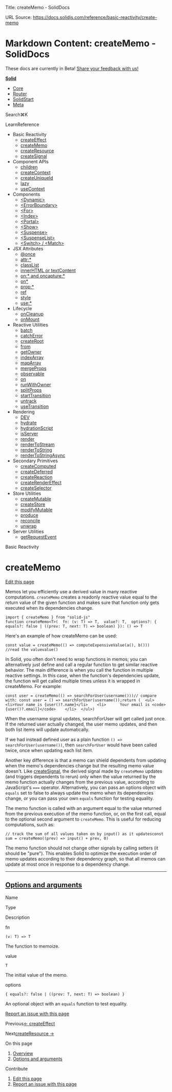Title: createMemo - SolidDocs

URL Source: https://docs.solidjs.com/reference/basic-reactivity/create-memo

Markdown Content:
createMemo - SolidDocs
===============

These docs are currently in Beta! [Share your feedback with us!](https://shr.link/pna6n)

[**Solid**](https://docs.solidjs.com/)

*   [Core](https://docs.solidjs.com/)
*   [Router](https://docs.solidjs.com/solid-router)
*   [SolidStart](https://docs.solidjs.com/solid-start)
*   [Meta](https://docs.solidjs.com/solid-meta)

Search⌘K[](https://github.com/solidjs/solid)[](https://discord.com/invite/solidjs)

LearnReference

*   Basic Reactivity
    *   [createEffect](https://docs.solidjs.com/reference/basic-reactivity/create-effect)
    *   [createMemo](https://docs.solidjs.com/reference/basic-reactivity/create-memo)
    *   [createResource](https://docs.solidjs.com/reference/basic-reactivity/create-resource)
    *   [createSignal](https://docs.solidjs.com/reference/basic-reactivity/create-signal)
*   Component APIs
    *   [children](https://docs.solidjs.com/reference/component-apis/children)
    *   [createContext](https://docs.solidjs.com/reference/component-apis/create-context)
    *   [createUniqueId](https://docs.solidjs.com/reference/component-apis/create-unique-id)
    *   [lazy](https://docs.solidjs.com/reference/component-apis/lazy)
    *   [useContext](https://docs.solidjs.com/reference/component-apis/use-context)
*   Components
    *   [<Dynamic\>](https://docs.solidjs.com/reference/components/dynamic)
    *   [<ErrorBoundary\>](https://docs.solidjs.com/reference/components/error-boundary)
    *   [<For\>](https://docs.solidjs.com/reference/components/for)
    *   [<Index\>](https://docs.solidjs.com/reference/components/index-component)
    *   [<Portal\>](https://docs.solidjs.com/reference/components/portal)
    *   [<Show\>](https://docs.solidjs.com/reference/components/show)
    *   [<Suspense\>](https://docs.solidjs.com/reference/components/suspense)
    *   [<SuspenseList\>](https://docs.solidjs.com/reference/components/suspense-list)
    *   [<Switch\> / <Match\>](https://docs.solidjs.com/reference/components/switch-and-match)
*   JSX Attributes
    *   [@once](https://docs.solidjs.com/reference/jsx-attributes/once)
    *   [attr:\*](https://docs.solidjs.com/reference/jsx-attributes/attr)
    *   [classList](https://docs.solidjs.com/reference/jsx-attributes/classlist)
    *   [innerHTML or textContent](https://docs.solidjs.com/reference/jsx-attributes/innerhtml-or-textcontent)
    *   [on:\* and oncapture:\*](https://docs.solidjs.com/reference/jsx-attributes/on-and-oncapture)
    *   [on\*](https://docs.solidjs.com/reference/jsx-attributes/on_)
    *   [prop:\*](https://docs.solidjs.com/reference/jsx-attributes/prop)
    *   [ref](https://docs.solidjs.com/reference/jsx-attributes/ref)
    *   [style](https://docs.solidjs.com/reference/jsx-attributes/style)
    *   [use:\*](https://docs.solidjs.com/reference/jsx-attributes/use)
*   Lifecycle
    *   [onCleanup](https://docs.solidjs.com/reference/lifecycle/on-cleanup)
    *   [onMount](https://docs.solidjs.com/reference/lifecycle/on-mount)
*   Reactive Utilities
    *   [batch](https://docs.solidjs.com/reference/reactive-utilities/batch)
    *   [catchError](https://docs.solidjs.com/reference/reactive-utilities/catch-error)
    *   [createRoot](https://docs.solidjs.com/reference/reactive-utilities/create-root)
    *   [from](https://docs.solidjs.com/reference/reactive-utilities/from)
    *   [getOwner](https://docs.solidjs.com/reference/reactive-utilities/get-owner)
    *   [indexArray](https://docs.solidjs.com/reference/reactive-utilities/index-array)
    *   [mapArray](https://docs.solidjs.com/reference/reactive-utilities/map-array)
    *   [mergeProps](https://docs.solidjs.com/reference/reactive-utilities/merge-props)
    *   [observable](https://docs.solidjs.com/reference/reactive-utilities/observable)
    *   [on](https://docs.solidjs.com/reference/reactive-utilities/on)
    *   [runWithOwner](https://docs.solidjs.com/reference/reactive-utilities/run-with-owner)
    *   [splitProps](https://docs.solidjs.com/reference/reactive-utilities/split-props)
    *   [startTransition](https://docs.solidjs.com/reference/reactive-utilities/start-transition)
    *   [untrack](https://docs.solidjs.com/reference/reactive-utilities/untrack)
    *   [useTransition](https://docs.solidjs.com/reference/reactive-utilities/use-transition)
*   Rendering
    *   [DEV](https://docs.solidjs.com/reference/rendering/dev)
    *   [hydrate](https://docs.solidjs.com/reference/rendering/hydrate)
    *   [hydrationScript](https://docs.solidjs.com/reference/rendering/hydration-script)
    *   [isServer](https://docs.solidjs.com/reference/rendering/is-server)
    *   [render](https://docs.solidjs.com/reference/rendering/render)
    *   [renderToStream](https://docs.solidjs.com/reference/rendering/render-to-stream)
    *   [renderToString](https://docs.solidjs.com/reference/rendering/render-to-string)
    *   [renderToStringAsync](https://docs.solidjs.com/reference/rendering/render-to-string-async)
*   Secondary Primitives
    *   [createComputed](https://docs.solidjs.com/reference/secondary-primitives/create-computed)
    *   [createDeferred](https://docs.solidjs.com/reference/secondary-primitives/create-deferred)
    *   [createReaction](https://docs.solidjs.com/reference/secondary-primitives/create-reaction)
    *   [createRenderEffect](https://docs.solidjs.com/reference/secondary-primitives/create-render-effect)
    *   [createSelector](https://docs.solidjs.com/reference/secondary-primitives/create-selector)
*   Store Utilities
    *   [createMutable](https://docs.solidjs.com/reference/store-utilities/create-mutable)
    *   [createStore](https://docs.solidjs.com/reference/store-utilities/create-store)
    *   [modifyMutable](https://docs.solidjs.com/reference/store-utilities/modify-mutable)
    *   [produce](https://docs.solidjs.com/reference/store-utilities/produce)
    *   [reconcile](https://docs.solidjs.com/reference/store-utilities/reconcile)
    *   [unwrap](https://docs.solidjs.com/reference/store-utilities/unwrap)
*   Server Utilities
    *   [getRequestEvent](https://docs.solidjs.com/reference/server-utilities/get-request-event)

Basic Reactivity

createMemo
==========

[Edit this page](https://github.com/solidjs/solid-docs-next/edit/main/src/routes/reference/basic-reactivity/create-memo.mdx)

Memos let you efficiently use a derived value in many reactive computations. `createMemo` creates a readonly reactive value equal to the return value of the given function and makes sure that function only gets executed when its dependencies change.

```
import { createMemo } from "solid-js"
function createMemo<T>(  fn: (v: T) => T,  value?: T,  options?: { equals?: false | ((prev: T, next: T) => boolean) }): () => T
```

Here's an example of how createMemo can be used:

```
const value = createMemo(() => computeExpensiveValue(a(), b()))
//read the valuevalue()
```

In Solid, you often don't need to wrap functions in memos; you can alternatively just define and call a regular function to get similar reactive behavior. The main difference is when you call the function in multiple reactive settings. In this case, when the function's dependencies update, the function will get called multiple times unless it is wrapped in createMemo. For example:

```
const user = createMemo(() => searchForUser(username()))// compare with: const user = () => searchForUser(username());return (  <ul>    <li>Your name is {user()?.name}</li>    <li>      Your email is <code>{user()?.email}</code>    </li>  </ul>)
```

When the username signal updates, searchForUser will get called just once. If the returned user actually changed, the user memo updates, and then both list items will update automatically.

If we had instead defined user as a plain function `() => searchForUser(username())`, then `searchForUser` would have been called twice, once when updating each list item.

Another key difference is that a memo can shield dependents from updating when the memo's dependencies change but the resulting memo value doesn't. Like [createSignal](https://docs.solidjs.com/reference/basic-reactivity/create-signal), the derived signal made by `createMemo` updates (and triggers dependents to rerun) only when the value returned by the memo function actually changes from the previous value, according to JavaScript's `===` operator. Alternatively, you can pass an options object with `equals` set to false to always update the memo when its dependencies change, or you can pass your own `equals` function for testing equality.

The memo function is called with an argument equal to the value returned from the previous execution of the memo function, or, on the first call, equal to the optional second argument to `createMemo`. This is useful for reducing computations, such as:

```
// track the sum of all values taken on by input() as it updatesconst sum = createMemo((prev) => input() + prev, 0)
```

The memo function should not change other signals by calling setters (it should be "pure"). This enables Solid to optimize the execution order of memo updates according to their dependency graph, so that all memos can update at most once in response to a dependency change.

* * *

[Options and arguments](https://docs.solidjs.com/reference/basic-reactivity/create-memo#options-and-arguments)
--------------------------------------------------------------------------------------------------------------

Name

Type

Description

fn

`(v: T) => T`

The function to memoize.

value

`T`

The initial value of the memo.

options

`{ equals?: false | ((prev: T, next: T) => boolean) }`

An optional object with an `equals` function to test equality.

[Report an issue with this page](https://github.com/solidjs/solid-docs-next/issues/new?assignees=ladybluenotes&labels=improve+documentation%2Cpending+review&projects=&template=CONTENT.yml&title=[Content]:&subject=/reference/basic-reactivity/create-memo.mdx)

Previous[← createEffect](https://docs.solidjs.com/reference/basic-reactivity/create-effect)

Next[createResource →](https://docs.solidjs.com/reference/basic-reactivity/create-resource)

On this page

1.  [Overview](https://docs.solidjs.com/reference/basic-reactivity/create-memo#_top)
2.  [Options and arguments](https://docs.solidjs.com/reference/basic-reactivity/create-memo#options-and-arguments)

Contribute

1.  [Edit this page](https://github.com/solidjs/solid-docs-next/edit/main/src/routes/reference/basic-reactivity/create-memo.mdx)
2.  [Report an issue with this page](https://github.com/solidjs/solid-docs-next/issues/new?assignees=ladybluenotes&labels=improve+documentation%2Cpending+review&projects=&template=CONTENT.yml&title=[Content]:&subject=/reference/basic-reactivity/create-memo.mdx)
